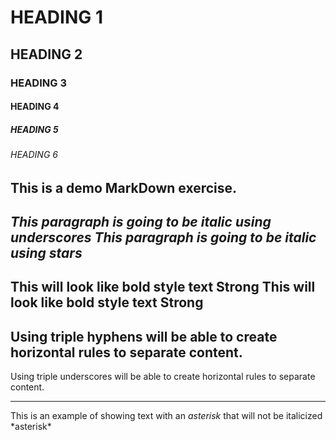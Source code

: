 <!--Heading-->
# HEADING 1
## HEADING 2
### HEADING 3
#### HEADING 4
##### HEADING 5
###### HEADING 6

This is a demo MarkDown exercise.
---
<!--Italics-->
_This paragraph is going to be italic using underscores_
*This paragraph is going to be italic using stars*
---
<!--Strong-->
This will look like bold style text **Strong**
This will look like bold style text __Strong__
---
<!--Horizontal Rule-->
Using triple hyphens will be able to create horizontal rules to separate content.
---
Using triple underscores will be able to create horizontal rules to separate content.
___
<!--Escape character using backslash-->
This is an example of showing text with an *asterisk* that will not be italicized \*asterisk*
